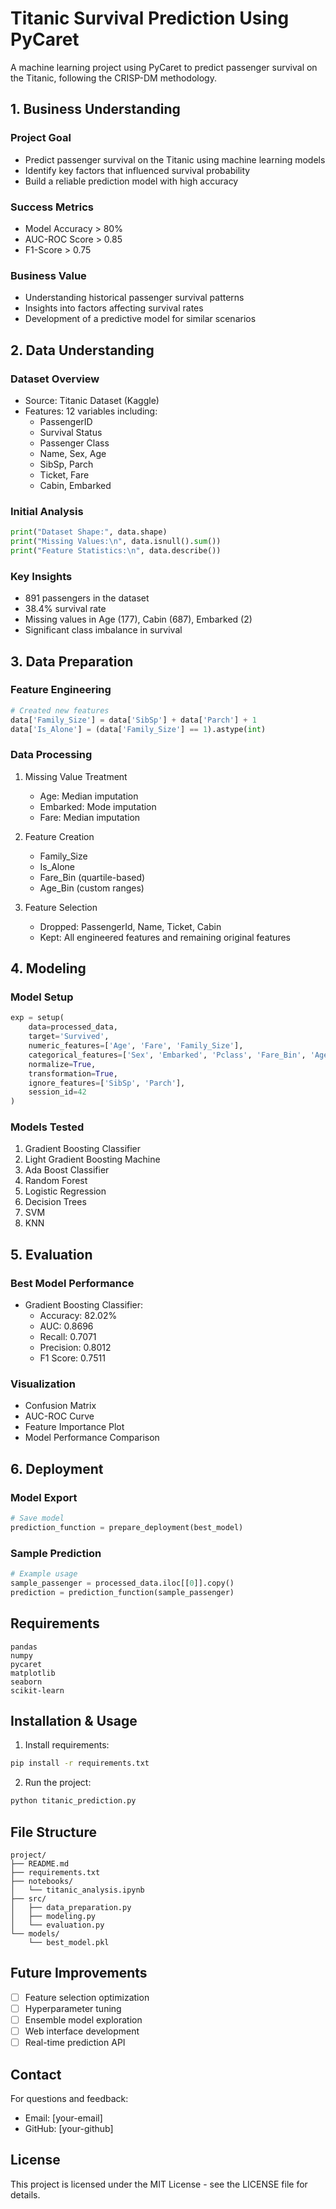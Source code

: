 # Titanic Survival Prediction Using PyCaret

A machine learning project using PyCaret to predict passenger survival on the Titanic, following the CRISP-DM methodology.

## 1. Business Understanding

### Project Goal
- Predict passenger survival on the Titanic using machine learning models
- Identify key factors that influenced survival probability
- Build a reliable prediction model with high accuracy

### Success Metrics
- Model Accuracy > 80%
- AUC-ROC Score > 0.85
- F1-Score > 0.75

### Business Value
- Understanding historical passenger survival patterns
- Insights into factors affecting survival rates
- Development of a predictive model for similar scenarios

## 2. Data Understanding

### Dataset Overview
- Source: Titanic Dataset (Kaggle)
- Features: 12 variables including:
  - PassengerID
  - Survival Status
  - Passenger Class
  - Name, Sex, Age
  - SibSp, Parch
  - Ticket, Fare
  - Cabin, Embarked

### Initial Analysis
```python
print("Dataset Shape:", data.shape)
print("Missing Values:\n", data.isnull().sum())
print("Feature Statistics:\n", data.describe())
```

### Key Insights
- 891 passengers in the dataset
- 38.4% survival rate
- Missing values in Age (177), Cabin (687), Embarked (2)
- Significant class imbalance in survival

## 3. Data Preparation

### Feature Engineering
```python
# Created new features
data['Family_Size'] = data['SibSp'] + data['Parch'] + 1
data['Is_Alone'] = (data['Family_Size'] == 1).astype(int)
```

### Data Processing
1. Missing Value Treatment
   - Age: Median imputation
   - Embarked: Mode imputation
   - Fare: Median imputation

2. Feature Creation
   - Family_Size
   - Is_Alone
   - Fare_Bin (quartile-based)
   - Age_Bin (custom ranges)

3. Feature Selection
   - Dropped: PassengerId, Name, Ticket, Cabin
   - Kept: All engineered features and remaining original features

## 4. Modeling

### Model Setup
```python
exp = setup(
    data=processed_data,
    target='Survived',
    numeric_features=['Age', 'Fare', 'Family_Size'],
    categorical_features=['Sex', 'Embarked', 'Pclass', 'Fare_Bin', 'Age_Bin'],
    normalize=True,
    transformation=True,
    ignore_features=['SibSp', 'Parch'],
    session_id=42
)
```

### Models Tested
1. Gradient Boosting Classifier
2. Light Gradient Boosting Machine
3. Ada Boost Classifier
4. Random Forest
5. Logistic Regression
6. Decision Trees
7. SVM
8. KNN

## 5. Evaluation

### Best Model Performance
- Gradient Boosting Classifier:
  - Accuracy: 82.02%
  - AUC: 0.8696
  - Recall: 0.7071
  - Precision: 0.8012
  - F1 Score: 0.7511

### Visualization
- Confusion Matrix
- AUC-ROC Curve
- Feature Importance Plot
- Model Performance Comparison

## 6. Deployment

### Model Export
```python
# Save model
prediction_function = prepare_deployment(best_model)
```

### Sample Prediction
```python
# Example usage
sample_passenger = processed_data.iloc[[0]].copy()
prediction = prediction_function(sample_passenger)
```

## Requirements
```
pandas
numpy
pycaret
matplotlib
seaborn
scikit-learn
```

## Installation & Usage
1. Install requirements:
```bash
pip install -r requirements.txt
```

2. Run the project:
```python
python titanic_prediction.py
```

## File Structure
```
project/
├── README.md
├── requirements.txt
├── notebooks/
│   └── titanic_analysis.ipynb
├── src/
│   ├── data_preparation.py
│   ├── modeling.py
│   └── evaluation.py
└── models/
    └── best_model.pkl
```

## Future Improvements
- [ ] Feature selection optimization
- [ ] Hyperparameter tuning
- [ ] Ensemble model exploration
- [ ] Web interface development
- [ ] Real-time prediction API

## Contact
For questions and feedback:
- Email: [your-email]
- GitHub: [your-github]

## License
This project is licensed under the MIT License - see the LICENSE file for details.
